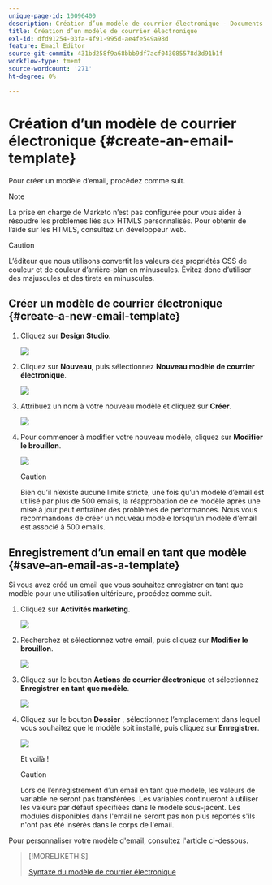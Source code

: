 ```yaml
---
unique-page-id: 10096400
description: Création d’un modèle de courrier électronique - Documents Marketo - Documentation du produit
title: Création d’un modèle de courrier électronique
exl-id: dfd91254-03fa-4f91-995d-ae4fe549a98d
feature: Email Editor
source-git-commit: 431bd258f9a68bbb9df7acf043085578d3d91b1f
workflow-type: tm+mt
source-wordcount: '271'
ht-degree: 0%

---
```


# Création d’un modèle de courrier électronique {#create-an-email-template}

Pour créer un modèle d’email, procédez comme suit.

>[!NOTE]
>
>La prise en charge de Marketo n’est pas configurée pour vous aider à résoudre les problèmes liés aux HTMLS personnalisés. Pour obtenir de l’aide sur les HTMLS, consultez un développeur web.

>[!CAUTION]
>
>L’éditeur que nous utilisons convertit les valeurs des propriétés CSS de couleur et de couleur d’arrière-plan en minuscules. Évitez donc d’utiliser des majuscules et des tirets en minuscules.

## Créer un modèle de courrier électronique {#create-a-new-email-template}

1. Cliquez sur **Design Studio**.

   ![](assets/designstudio.png)

1. Cliquez sur **Nouveau**, puis sélectionnez **Nouveau modèle de courrier électronique**.

   ![](assets/ds-two.png)

1. Attribuez un nom à votre nouveau modèle et cliquez sur **Créer**.

   ![](assets/three-1.png)

1. Pour commencer à modifier votre nouveau modèle, cliquez sur **Modifier le brouillon**.

   ![](assets/4.png)

   >[!CAUTION]
   >
   >Bien qu’il n’existe aucune limite stricte, une fois qu’un modèle d’email est utilisé par plus de 500 emails, la réapprobation de ce modèle après une mise à jour peut entraîner des problèmes de performances. Nous vous recommandons de créer un nouveau modèle lorsqu’un modèle d’email est associé à 500 emails.

## Enregistrement d’un email en tant que modèle {#save-an-email-as-a-template}

Si vous avez créé un email que vous souhaitez enregistrer en tant que modèle pour une utilisation ultérieure, procédez comme suit.

1. Cliquez sur **Activités marketing**.

   ![](assets/one.png)

1. Recherchez et sélectionnez votre email, puis cliquez sur **Modifier le brouillon**.

   ![](assets/two-1.png)

1. Cliquez sur le bouton **Actions de courrier électronique** et sélectionnez **Enregistrer en tant que modèle**.

   ![](assets/four-1.png)

1. Cliquez sur le bouton **Dossier** , sélectionnez l’emplacement dans lequel vous souhaitez que le modèle soit installé, puis cliquez sur **Enregistrer**.

   ![](assets/five-1.png)

   Et voilà !

   >[!CAUTION]
   >
   >Lors de l’enregistrement d’un email en tant que modèle, les valeurs de variable ne seront pas transférées. Les variables continueront à utiliser les valeurs par défaut spécifiées dans le modèle sous-jacent. Les modules disponibles dans l&#39;email ne seront pas non plus reportés s&#39;ils n&#39;ont pas été insérés dans le corps de l&#39;email.

Pour personnaliser votre modèle d&#39;email, consultez l&#39;article ci-dessous.

>[!MORELIKETHIS]
>
>[Syntaxe du modèle de courrier électronique](/help/marketo/product-docs/email-marketing/general/email-editor-2/email-template-syntax.md)
